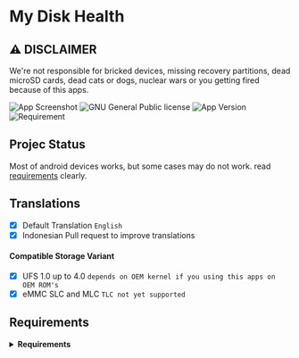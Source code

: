 # My Disk Health

## ⚠️ **DISCLAIMER**

We're not responsible for bricked devices, missing recovery partitions, dead microSD cards, dead cats or dogs, nuclear wars or you getting fired because of this apps. 

![App Screenshot](https://kuatodev.github.io/assets/images/banners/mydiskhealth.jpg)
![GNU General Public license](https://img.shields.io/badge/License-GNU%20v3.0-red)
![App Version](https://img.shields.io/badge/Version-1.2.2-brightgreen)
![Requirement](https://img.shields.io/badge/Requirement-Android%2010-orange)  

## Projec Status

Most of android devices works, but some cases may do not work. read [requirements](https://github.com/KuatoDev/My-Disk-Health#requirements) clearly.

## Translations
- [x] Default Translation ```English```
- [x] Indonesian
Pull request to improve translations

#### Compatible Storage Variant
- [x] UFS 1.0 up to 4.0 ```depends on OEM kernel if you using this apps on OEM ROM's```
- [x] eMMC SLC and MLC ```TLC not yet supported```

## Requirements
<details> 
<summary><strong>Requirements</strong></summary>

• Android 10 and up

• Rooted Devices
